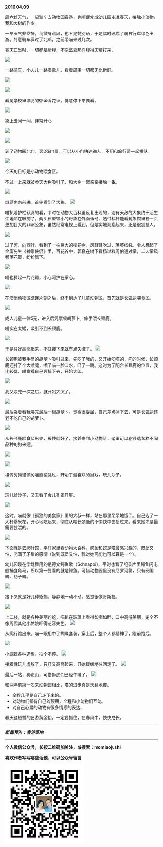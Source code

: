 **2016.04.09**

周六好天气，一起骑车去动物园春游，也顺便完成幼儿园走进春天，接触小动物，我和大树的作业。

一早天气非常好，稍微有点风，也不是特别晒，于是临时改成了骑自行车绿色出游。特意骑车穿过了北邮，之前带喵来过几次。

春天正当时，一切都是新绿，不像盛夏那样绿得无精打采。

![](http://upload-images.jianshu.io/upload_images/51001-ff76d15ce7d72eef.jpg?imageMogr2/auto-orient/strip%7CimageView2/2/w/1240)

一路骑车，小人儿一路唱歌儿，看着周围一切都无比新鲜。

![](http://upload-images.jianshu.io/upload_images/51001-0162eeb4abb2f4cf.jpg?imageMogr2/auto-orient/strip%7CimageView2/2/w/1240)

![](http://upload-images.jianshu.io/upload_images/51001-d18a8610e1ad0159.jpg?imageMogr2/auto-orient/strip%7CimageView2/2/w/1240)

看见学校里漂亮的郁金香花坛，特意停下来要看。

![](http://upload-images.jianshu.io/upload_images/51001-60518167aed1ec07.jpg?imageMogr2/auto-orient/strip%7CimageView2/2/w/1240)

凑上去闻一闻，非常开心

![](http://upload-images.jianshu.io/upload_images/51001-d3d64f9156b8331a.jpg?imageMogr2/auto-orient/strip%7CimageView2/2/w/1240)

![](http://upload-images.jianshu.io/upload_images/51001-ea5544bcc873e2d5.jpg?imageMogr2/auto-orient/strip%7CimageView2/2/w/1240)

到了动物园北门，买2张门票，可以从小门快速进入，不用和旅行团一起排队。

![](http://upload-images.jianshu.io/upload_images/51001-b78daf877fa92636.jpg?imageMogr2/auto-orient/strip%7CimageView2/2/w/1240)

今天的目标是小动物喂食区。

不过一上来就被参天大树吸引了，和大树一起亲密接触一番。

![](http://upload-images.jianshu.io/upload_images/51001-0c68553150c6e49e.jpg?imageMogr2/auto-orient/strip%7CimageView2/2/w/1240)

继续向南前进，首先看到了大象。
![](http://upload-images.jianshu.io/upload_images/51001-16a523620d3951bf.jpg?imageMogr2/auto-orient/strip%7CimageView2/2/w/1240)

喵扒着护栏认真的看，平时在动物大百科里反复出现的，没有天敌的大象终于活生生地站在眼前了。两头体型较小的母象在外面活动，透过栏杆能看到象馆里有一头更加巨大的非洲公象，虽然经常电视上看到，但是实地观察起来，还是很震撼人。

![](http://upload-images.jianshu.io/upload_images/51001-ceda8558d9415066.jpg?imageMogr2/auto-orient/strip%7CimageView2/2/w/1240)

过了河，向西行，看到了一株巨大的樱花树，风轻轻吹过，落英缤纷。令人想起了金庸先生《神雕侠侣》里，百花谷中，郭襄在树下看杨过和周伯通对掌，二人掌风卷落花瓣，纷纷飘下。

![](http://upload-images.jianshu.io/upload_images/51001-6b7c42c24bd7d997.jpg?imageMogr2/auto-orient/strip%7CimageView2/2/w/1240)

喵也捧起一片花瓣，小心呵护在掌心。

![](http://upload-images.jianshu.io/upload_images/51001-cd134603095fa8f7.jpg?imageMogr2/auto-orient/strip%7CimageView2/2/w/1240)

在澳洲动物区流连片刻之后，终于到达了儿童动物区，首先就是长颈鹿喂食区。

![](http://upload-images.jianshu.io/upload_images/51001-fc7a45c1b0ea0451.jpg?imageMogr2/auto-orient/strip%7CimageView2/2/w/1240)

成人儿童一律5元，进入后凭票领胡萝卜，伸手喂长颈鹿。

喵实在太矮，吸引不到长颈鹿。

![](http://upload-images.jianshu.io/upload_images/51001-a1af401f5a2d2d86.jpg?imageMogr2/auto-orient/strip%7CimageView2/2/w/1240)

于是只好高高起来，不过接下来就有点失控了。
![](http://upload-images.jianshu.io/upload_images/51001-630fb9c8ab45d122.jpg?imageMogr2/auto-orient/strip%7CimageView2/2/w/1240)

长颈鹿被我手里的胡萝卜吸引过来，先吃了我的，又开始吃喵的，吃的时候，长颈鹿还打了个大喷嚏，喷了喵一脸口水，吓了一跳。这时为了配合长颈鹿的位置，我比较晃，喵觉得自己要掉下去，开始大叫。

![](http://upload-images.jianshu.io/upload_images/51001-9a638379b6bee2bb.jpg?imageMogr2/auto-orient/strip%7CimageView2/2/w/1240)

我又喂完一次之后，就开始大哭了。

![](http://upload-images.jianshu.io/upload_images/51001-f8409e65739a5377.jpg?imageMogr2/auto-orient/strip%7CimageView2/2/w/1240)

最后哭着看我喂完最后一根胡萝卜。觉得很委屈，自己差点掉下去，可是长颈鹿还老不吃自己的胡萝卜。

![](http://upload-images.jianshu.io/upload_images/51001-153a23919bd1068d.jpg?imageMogr2/auto-orient/strip%7CimageView2/2/w/1240)

从长颈鹿喂食区出来，很快就好了，接着来到小动物区，这里可以花钱选各种不同品种的狗来遛。

![](http://upload-images.jianshu.io/upload_images/51001-accd905ae749ec9e.jpg?imageMogr2/auto-orient/strip%7CimageView2/2/w/1240)

![](http://upload-images.jianshu.io/upload_images/51001-ae296dd87203acbd.jpg?imageMogr2/auto-orient/strip%7CimageView2/2/w/1240)

祖传对狗谨慎的喵直接跳过，开始了最喜欢的游戏，玩儿沙子。

![](http://upload-images.jianshu.io/upload_images/51001-7e0db22ccf1313fe.jpg?imageMogr2/auto-orient/strip%7CimageView2/2/w/1240)

玩儿好沙子，又去看了会儿孔雀开屏。

![](http://upload-images.jianshu.io/upload_images/51001-649fbde017dc8104.jpg?imageMogr2/auto-orient/strip%7CimageView2/2/w/1240)

这时，喵就像《孤独的美食家》里的大叔一样，站在那里呆呆地饿了。自己选了一大杯爆米花，开心地吃起来，彻底从喂长颈鹿的不愉快中恢复过来。看来她才是最需要投喂的。

![](http://upload-images.jianshu.io/upload_images/51001-ac746b2c40c2c718.jpg?imageMogr2/auto-orient/strip%7CimageView2/2/w/1240)

下面就是去爬行馆，平时家里看动物大百科，鳄鱼和蛇是喵最感兴趣的，既爱又怕，充满了矛盾的感情（说到既爱又怕，我对她可能也可以算是一个）。

幼儿园现在学跳舞用的是德文鳄鱼歌（Schnappi），平时也看了纪录片里鳄鱼闪电般捕食角马，所以第一要看的就是鳄鱼。可惜动物园里没有尼罗河鳄，只有泰国鳄、杨子鳄。

![](http://upload-images.jianshu.io/upload_images/51001-c8ddaf4011afef58.jpg?imageMogr2/auto-orient/strip%7CimageView2/2/w/1240)

接下来就是好几种蜥蜴，静静地一动不动，感觉很像哥斯拉。

![](http://upload-images.jianshu.io/upload_images/51001-259b2e58780886a5.jpg?imageMogr2/auto-orient/strip%7CimageView2/2/w/1240)

上二楼，就是各种美丽的蛇，喵趴在玻璃上看得如痴如醉，口中高喊美丽，完全不像周围其他小姑娘吓得花容失色。
![](http://upload-images.jianshu.io/upload_images/51001-e2224196f4ca504a.jpg?imageMogr2/auto-orient/strip%7CimageView2/2/w/1240)

从爬行馆出来，喵一眼相中了蝴蝶套装，穿上后，整个人都精神了，跑前跑后。

![](http://upload-images.jianshu.io/upload_images/51001-ab4e8fc09dd71651.jpg?imageMogr2/auto-orient/strip%7CimageView2/2/w/1240)

小蝴蝶各种造型，拍个不停。
![](http://upload-images.jianshu.io/upload_images/51001-38ae8f608ef2569f.jpg?imageMogr2/auto-orient/strip%7CimageView2/2/w/1240)

接着就玩儿虚脱了，只好又高高起来，开始缓缓地往回走了。
![](http://upload-images.jianshu.io/upload_images/51001-4d79fa3518d26d8f.jpg?imageMogr2/auto-orient/strip%7CimageView2/2/w/1240)

最后一站，狮虎山，可惜狮虎们已经午睡了。
![](http://upload-images.jianshu.io/upload_images/51001-d6dd8a18a32dac00.jpg?imageMogr2/auto-orient/strip%7CimageView2/2/w/1240)

和两年前第一次来动物园相比，喵的进步真是天翻地覆。

* 全程几乎是自己走下来的。
* 对动物们都有自己的预期，全程和小动物们互动。
* 对自己心爱的动物有很多情感的表达。

春天这短暂的出游黄金期，一定要抓住，在春风中，快快成长。

***

***新篇预告：春游菜地***

***


**个人微信公众号，长按二维码加关注，或搜索：momiaojushi**

**喜欢作者写写哪些话题，可以公众号留言**

![](https://github.com/jiluofu/jiluofu.github.com/raw/master/momiaojushi/static/qrcode.jpg)